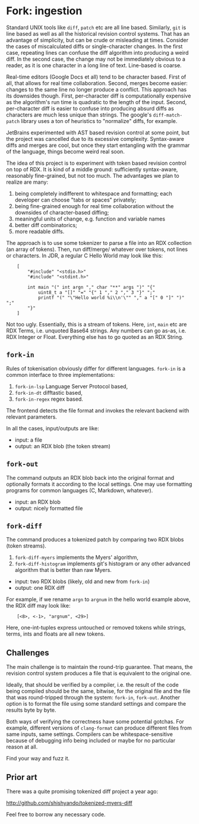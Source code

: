 #   Fork: ingestion

Standard UNIX tools like `diff`, `patch` etc are all line based.
Similarly, `git` is line based as well as all the historical 
revision control systems. That has an advantage of simplicity,
but can be crude or misleading at times. Consider the cases
of miscalculated diffs or single-character changes. In the
first case, repeating lines can confuse the diff algorithm 
into producing a weird diff. In the second case, the change
may not be immediately obvious to a reader, as it is one 
character in a long line of text. Line-based is coarse.

Real-time editors (Google Docs et all) tend to be character 
based. First of all, that allows for real time collaboration.
Second, merges become easier: changes to the same line no
longer produce a conflict. This approach has its downsides
though. First, per-character diff is computationally expensive
as the algorithm's run time is quadratic to the length of the
input. Second, per-character diff is easier to confuse into
producing absurd diffs as characters are much less unique than
strings. The google's `diff-match-patch` library uses a ton
of heuristics to "normalize" diffs, for example.

JetBrains experimented with AST based revision control at some
point, but the project was cancelled due to its excessive
complexity. Syntax-aware diffs and merges are cool, but once
they start entangling with the grammar of the language, things
become weird real soon.

The idea of this project is to experiment with token based 
revision control on top of RDX. It is kind of a middle ground:
sufficiently syntax-aware, reasonably fine-grained, but not too
much. The advantages we plan to realize are many:

 1. being completely indifferent to whitespace and formatting;
    each developer can choose "tabs or spaces" privately;
 2. being fine-grained enough for real time collaboration
    without the downsides of character-based diffing;
 3. meaningful units of change, e.g. function and variable names
 4. better diff combinatorics;
 5. more readable diffs.

The approach is to use some tokenizer to parse a file into an
RDX collection (an array of tokens). Then, run diff/merge/
whatever over tokens, not lines or characters.
In JDR, a regular C Hello World may look like this:
````
    [
        "#include" "<stdio.h>"
        "#include" "<stdint.h>"

        int main "(" int argn "," char "**" args ")" "{"
            uint8_t a "[]" "=" "{" 1 "," 2 "," 3 "}" ";"
            printf "(" "\"Hello world %i\\n'\"" "," a "[" 0 "]" ")" ";"
        "}"
    ]
````
Not too ugly. Essentially, this is a stream of tokens.
Here, `int`, `main` etc are RDX Terms, i.e. unquoted Base64 strings.
Any numbers can go as-as, i.e. RDX Integer or Float.
Everything else has to go quoted as an RDX String.

##  `fork-in`

Rules of tokenisation obviously differ for different languages.
`fork-in` is a common interface to three implementations:

 1. `fork-in-lsp` Language Server Protocol based,
 2. `fork-in-dt` difftastic based,
 3. `fork-in-regex` regex based.

 The frontend detects the file format and invokes the relevant 
 backend with relevant parameters.

In all the cases, input/outputs are like:

  - input: a file
  - output: an RDX blob (the token stream)

##  `fork-out`

The command outputs an RDX blob back into the original format 
and optionally formats it according to the local settings. One
may use formatting programs for common languages (C, Markdown, 
whatever).

  - input: an RDX blob
  - output: nicely formatted file

##  `fork-diff`

The command produces a tokenized patch by comparing two RDX blobs
(token streams). 

1. `fork-diff-myers` implements the Myers' algorithm,
2. `fork-diff-histogram` implements git's histogram or any other
   advanced algorithm that is better than raw Myers.

  - input: two RDX blobs (likely, old and new from `fork-in`)
  - output: one RDX diff

For example, if we rename `argn` to `argnum` in the hello world 
example above, the RDX diff may look like:
````
    [<8>, <-1>, "argnum", <29>]
````
Here, one-int-tuples express untouched or removed tokens while
strings, terms, ints and floats are all new tokens.

##  Challenges

The main challenge is to maintain the round-trip guarantee.
That means, the revision control system produces a file that is
equivalent to the original one.

Ideally, that should be verified by a compiler, i.e. the result
of the code being compiled should be the same, bitwise, for the
original file and the file that was round-tripped through the
system: `fork-in`, `fork-out`. Another option is to format the
file using some standard settings and compare the results byte
by byte.

Both ways of verifying the correctness have some potential 
gotchas. For example, different versions of `clang-format` can 
produce different files from same inputs, same settings.
Compilers can be whitespace-sensitive because of debugging
info being included or maybe for no particular reason at all.

Find your way and fuzz it.

##  Prior art

There was a quite promising tokenized diff project a year ago:

http://github.com/shishyando/tokenized-myers-diff

Feel free to borrow any necessary code.
